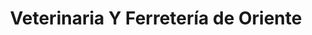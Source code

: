 ---
title: "Veterinaria Y Ferretería de Oriente"
url: /nandaime/veterinaria-y-ferreteria-de-oriente/
shop: hardware
---